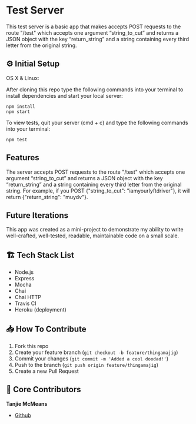 # Test Server

This test server is a basic app that makes accepts POST requests to the route "/test" which accepts one argument “string_to_cut” and returns a JSON object with the key “return_string” and a string containing every third letter from the original string.

## ⚙️ Initial Setup

OS X & Linux:

After cloning this repo type the following commands into your terminal to install dependencies and start your local server:

```
npm install
npm start
```

To view tests, quit your server (cmd + c) and type the following commands into your terminal:

```
npm test
```

## Features

The server accepts POST requests to the route "/test" which accepts one argument “string_to_cut” and returns a JSON object with the key “return_string” and a string containing every third letter from the original string. For example, if you POST {"string_to_cut": "iamyourlyftdriver"}, it will return {"return_string": "muydv"}.

## Future Iterations

This app was created as a mini-project to demonstrate my ability to write well-crafted, well-tested, readable, maintainable code on a small scale.

## 🏗 Tech Stack List

- Node.js
- Express
- Mocha
- Chai
- Chai HTTP
- Travis CI
- Heroku (deployment)

## 📥 How To Contribute

1. Fork this repo
2. Create your feature branch (`git checkout -b feature/thingamajig`)
3. Commit your changes (`git commit -m 'Added a cool doodad!'`)
4. Push to the branch (`git push origin feature/thingamajig`)
5. Create a new Pull Request

## 🚀 Core Contributors

**Tanjie McMeans**

- [Github](https://github.com/TMcMeans/)

